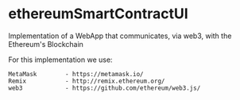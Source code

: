 # ethereumSmartContractUI

Implementation of a WebApp that communicates, via web3, with the Ethereum's Blockchain

For this implementation we use:

	MetaMask		- https://metamask.io/
	Remix			- http://remix.ethereum.org/
	web3 			- https://github.com/ethereum/web3.js/
